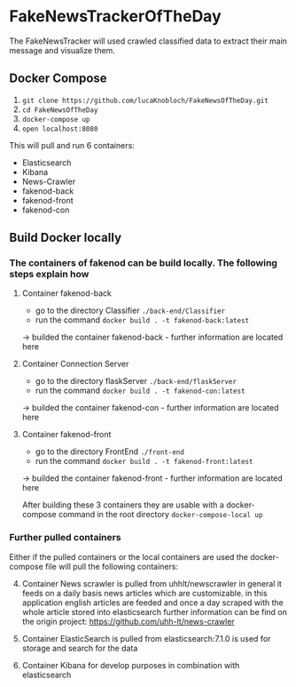 # FakeNewsTrackerOfTheDay

The FakeNewsTracker will used crawled classified data to extract their main message and visualize them.

## Docker Compose

1. `git clone https://github.com/lucaKnobloch/FakeNewsOfTheDay.git`
2. `cd FakeNewsOfTheDay`
3. `docker-compose up`
4. `open localhost:8080`

This will pull and run 6 containers:

- Elasticsearch
- Kibana
- News-Crawler
- fakenod-back
- fakenod-front
- fakenod-con

## Build Docker locally

### The containers of fakenod can be build locally. The following steps explain how

1. Container fakenod-back
    - go to the directory Classifier
        `./back-end/Classifier`
    - run the command
        `docker build . -t fakenod-back:latest`

    -> builded the container fakenod-back
        - further information are located here

2. Container Connection Server
    - go to the directory flaskServer
        `./back-end/flaskServer`
    - run the command
        `docker build . -t fakenod-con:latest`

    -> builded the container fakenod-con
        -   further information are located here

3. Container fakenod-front
    - go to the directory FrontEnd
        `./front-end`
    - run the command
        `docker build . -t fakenod-front:latest`

    -> builded the container fakenod-front
        - further information are located here

    After building these 3 containers they are usable with a docker-compose command in the root directory
        `docker-compose-local up`

### Further pulled containers

Either if the pulled containers or the local containers are used the docker-compose file will pull the following containers:

4. Container News scrawler
    is pulled from uhhlt/newscrawler
    in general it feeds on a daily basis news articles which are customizable. 
    in this application english articles are feeded and once a day scraped with the whole article stored into elasticsearch
    further information can be find on the origin project:
    https://github.com/uhh-lt/news-crawler

5. Container ElasticSearch
    is pulled from elasticsearch:7.1.0
    is used for storage and search for the data

6. Container Kibana
    for develop purposes in combination with elasticsearch
